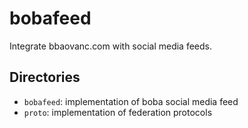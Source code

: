 # bobafeed

Integrate bbaovanc.com with social media feeds.

## Directories

- `bobafeed`: implementation of boba social media feed
- `proto`: implementation of federation protocols
